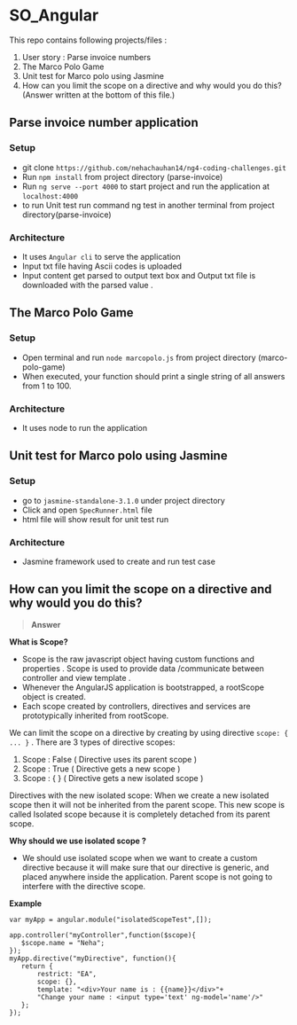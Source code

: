 # SO_Angular

This repo contains following projects/files : 
1. User story : Parse invoice numbers
2. The Marco Polo Game
3. Unit test for Marco polo using Jasmine 
4. How can you limit the scope on a directive and why would you do this? (Answer written at the bottom of this file.)
    
## **Parse invoice number application** 

### Setup

* git clone `https://github.com/nehachauhan14/ng4-coding-challenges.git`
* Run `npm install` from project directory (parse-invoice)
* Run `ng serve --port 4000` to start project and run the application at `localhost:4000`
* to run Unit test run command ng test in another terminal from project directory(parse-invoice) 

### Architecture
* It uses `Angular cli` to serve the application 
* Input txt file having Ascii codes is uploaded 
* Input content get parsed to output text box and Output txt file is downloaded with the parsed value .

## **The Marco Polo Game** 

### Setup

* Open terminal and run `node marcopolo.js` from project directory (marco-polo-game)
* When executed, your function should print a single string of all answers from 1 to 100.

### Architecture
* It uses node to run the application  

## **Unit test for Marco polo using Jasmine** 

### Setup
*  go to `jasmine-standalone-3.1.0` under project directory
* Click and open `SpecRunner.html` file
* html file will show result for unit test run

### Architecture
* Jasmine framework used to create and run test case 


## How can you limit the scope on a directive and why would you do this?

> **Answer**

**What is Scope?** 

* Scope is the raw javascript object having custom functions and properties . Scope is used to provide data /communicate between    controller and view template .
* Whenever the AngularJS application is bootstrapped, a rootScope object is created. 
* Each scope created by controllers, directives and services are prototypically inherited from rootScope.  

We can limit the scope on a directive by creating by using directive ` scope: { ... } ` .
There are 3 types of directive scopes:
1. Scope : False ( Directive uses its parent scope )
2. Scope : True ( Directive gets a new scope )
3. Scope : { } ( Directive gets a new isolated scope )


Directives with the new isolated scope:  When we create a new isolated scope then it will not be inherited from the parent scope. 
This new scope is called Isolated scope because it is completely detached from its parent scope.

**Why should we use isolated scope ?** 
 * We should use isolated scope when we want to create a custom directive because it will make sure that our directive is generic, and placed anywhere inside the application. Parent scope is not going to interfere with the directive scope.


**Example**
 ```
var myApp = angular.module("isolatedScopeTest",[]);

app.controller("myController",function($scope){
    $scope.name = "Neha";
});
myApp.directive("myDirective", function(){
    return {
        restrict: "EA",
        scope: {},
        template: "<div>Your name is : {{name}}</div>"+
        "Change your name : <input type='text' ng-model='name'/>"
    };
});
```
